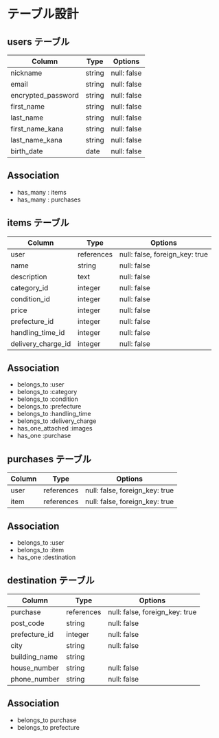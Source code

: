 
# テーブル設計

## users テーブル

| Column             | Type   | Options     |
| ------------------ | ------ | ----------- |
| nickname           | string | null: false |
| email              | string | null: false |
| encrypted_password | string | null: false |
| first_name         | string | null: false |
| last_name          | string | null: false |
| first_name_kana    | string | null: false |
| last_name_kana     | string | null: false |
| birth_date         | date   | null: false |

 ## Association
 - has_many : items
 - has_many : purchases 


## items テーブル

| Column             | Type         | Options                         |
| ------------------ | ------------ | ------------------------------- |
| user               | references   | null: false, foreign_key: true  |
| name               | string       | null: false                     |
| description        | text         | null: false                     |
| category_id        | integer      | null: false                     |
| condition_id       | integer      | null: false                     |
| price              | integer      | null: false                     |
| prefecture_id      | integer      | null: false                     |
| handling_time_id   | integer      | null: false                     |
| delivery_charge_id | integer      | null: false                     |


 ## Association
 - belongs_to :user
 - belongs_to :category
 - belongs_to :condition
 - belongs_to :prefecture
 - belongs_to :handling_time
 - belongs_to :delivery_charge
 - has_one_attached :images
 - has_one :purchase

## purchases テーブル

| Column     | Type         | Options                        |
| ---------- | ------------ | ------------------------------ |
| user       | references   | null: false, foreign_key: true |
| item       | references   | null: false, foreign_key: true |

 ## Association

- belongs_to :user
- belongs_to :item 
- has_one    :destination

##  destination テーブル

| Column        | Type         | Options                        |
| ------------- | ------------ | ------------------------------ |
| purchase      | references   | null: false, foreign_key: true |
| post_code     | string       | null: false                    |
| prefecture_id | integer      | null: false                    |
| city          | string       | null: false                    |
| building_name | string       |                                |
| house_number  | string       | null: false                    |
| phone_number  | string       | null: false                    |


 ## Association
- belongs_to purchase
- belongs_to prefecture